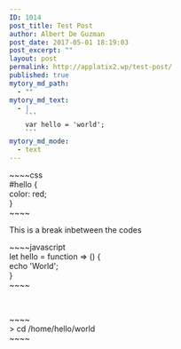 ```yaml
---
ID: 1014
post_title: Test Post
author: Albert De Guzman
post_date: 2017-05-01 18:19:03
post_excerpt: ""
layout: post
permalink: http://applatix2.wp/test-post/
published: true
mytory_md_path:
  - ""
mytory_md_text:
  - |
    ```
    var hello = 'world';
    ```
mytory_md_mode:
  - text
---
```

<p>~~~~css<br />
 #hello {<br />
 color: red;<br />
 }<br />
 ~~~~</p>
<p>This is a break inbetween the codes</p>
<p>~~~~javascript<br />
 let hello = function =&gt; () {<br />
 echo 'World';<br />
 }<br />
 ~~~~</p>
<p>&nbsp;</p>
<p>~~~~<br />
 &gt; cd /home/hello/world<br />
 ~~~~</p>